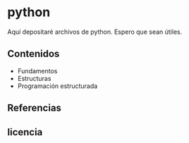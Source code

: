 # python
Aquí depositaré archivos de python.
Espero que sean útiles.
## Contenidos
- Fundamentos 
- Estructuras
- Programación estructurada
## Referencias
## licencia
